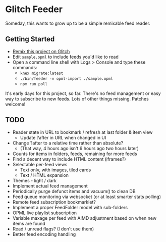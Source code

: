 Glitch Feeder
=============

Someday, this wants to grow up to be a simple remixable feed reader.

## Getting Started

* [Remix this project on Glitch](https://glitch.com/edit/#!/remix/lmo-feeder?utm_source=lmo-feeder&utm_medium=button&utm_campaign=glitchButton)
* Edit `sample.opml` to include feeds you'd like to read
* Open a command line shell with Logs > Console and type these commands:
  * `knex migrate:latest`
  * `./bin/feeder -v opml-import ./sample.opml`
  * `npm run poll`

It's early days for this project, so far. There's no feed management or easy way to subscribe to new feeds. Lots of other things missing. Patches welcome!

## TODO

- Reader state in URL to bookmark / refresh at last folder & item view
  - Update ?after in URL when changed in UI
- Change ?after to a relative time rather than absolute?
  - (That way, 4 hours ago isn't 6 hours ago two hours later)
- Counts for items in folders, feeds, remaining for more feeds
- Find a decent way to include HTML content (iframes?)
- Selectable per-feed views
  - Text only, with images, tiled cards
  - Text / HTML expansion
- Themes - light / dark
- Implement actual feed management
- Periodically purge defunct items and vacuum() to clean DB
- Feed queue monitoring via websocket (or at least smarter stats polling)
- Remote feed subscription bookmarklet?
- Implement a proper FeedFolder model with sub-folders
- OPML live playlist subscription
- Variable maxage per feed with AIMD adjustment based on when new items are found
- Read / unread flags? (I don't use them)
- Better feed encoding handling

